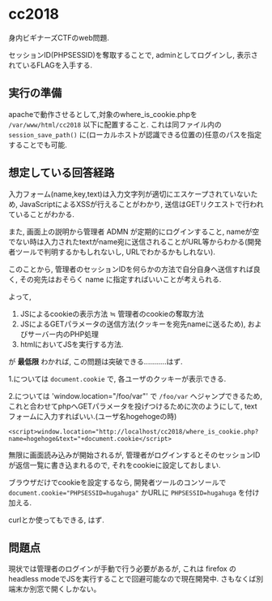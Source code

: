 # cc2018
身内ビギナーズCTFのweb問題.

セッションID(PHPSESSID)を奪取することで, adminとしてログインし, 表示されているFLAGを入手する.

## 実行の準備
apacheで動作させるとして,対象のwhere_is_cookie.phpを `/var/www/html/cc2018` 以下に配置すること.
これは同ファイル内の `session_save_path()` に(ローカルホストが認識できる位置の)任意のパスを指定することでも可能.

## 想定している回答経路
入力フォーム(name,key,text)は入力文字列が適切にエスケープされていないため, JavaScriptによるXSSが行えることがわかり, 送信はGETリクエストで行われていることがわかる.

また, 画面上の説明から管理者 ADMN が定期的にログインすること, nameが空でない時は入力されたtextがname宛に送信されることがURL等からわかる(開発者ツールで判明するかもしれないし, URLでわかるかもしれない).

このことから, 管理者のセッションIDを何らかの方法で自分自身へ送信すれば良く, その宛先はおそらく name に指定すればいいことが考えられる.

よって, 

1. JSによるcookieの表示方法 ≒ 管理者のcookieの奪取方法
2. JSによるGETパラメータの送信方法(クッキーを宛先nameに送るため), およびサーバー内のPHP処理
3. htmlにおいてJSを実行する方法.

が **最低限** わかれば, この問題は突破できる...........はず.

1.については `document.cookie` で, 各ユーザのクッキーが表示できる.

2.については 'window.location="/foo/var"' で `/foo/var` へジャンプできるため, これと合わせてphpへGETパラメータを投げつけるために次のようにして, textフォームに入力すればいい.(ユーザ名hogehogeの時)

`<script>window.location="http://localhost/cc2018/where_is_cookie.php?name=hogehoge&text="+document.cookie</script>`

無限に画面読み込みが開始されるが, 管理者がログインするとそのセッションIDが返信一覧に書き込まれるので, それをcookieに設定しておしまい.

ブラウザだけでcookieを設定するなら, 開発者ツールのコンソールで `document.cookie="PHPSESSID=hugahuga"` かURLに `PHPSESSID=hugahuga` を付け加える.

curlとか使ってもできる, はず.

## 問題点

現状では管理者のログインが手動で行う必要があるが, これは firefox の headless modeでJSを実行することで回避可能なので現在開発中.
さもなくば別端末か別窓で開くしかない。
